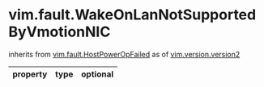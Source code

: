 vim.fault.WakeOnLanNotSupportedByVmotionNIC
===========================================
inherits from [vim.fault.HostPowerOpFailed](docs/vim.fault.HostPowerOpFailed.md)
as of [vim.version.version2](docs/vim.version.md)

| property | type | optional |
|:---------|:-----|:---------|
